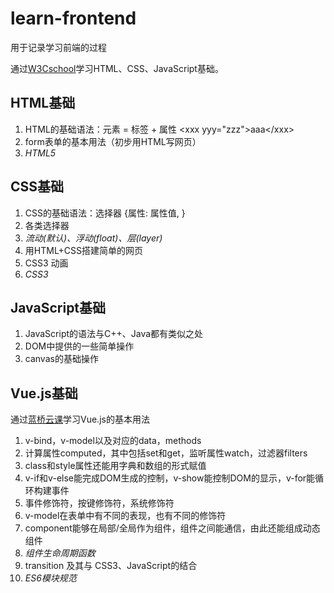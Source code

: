 # learn-frontend
用于记录学习前端的过程

通过[W3Cschool](https://www.w3school.com.cn/)学习HTML、CSS、JavaScript基础。

## HTML基础

1. HTML的基础语法：元素 = 标签 + 属性 \<xxx yyy="zzz"\>aaa\</xxx\>
2. form表单的基本用法（初步用HTML写网页）
3. *HTML5*

## CSS基础

1. CSS的基础语法：选择器 {属性: 属性值, }
2. 各类选择器
3. *流动(默认)、浮动(float)、层(layer)*
4. 用HTML+CSS搭建简单的网页
5. CSS3 动画
6. *CSS3*

## JavaScript基础

1. JavaScript的语法与C++、Java都有类似之处
2. DOM中提供的一些简单操作
3. canvas的基础操作

## Vue.js基础

通过[蓝桥云课](https://www.lanqiao.cn)学习Vue.js的基本用法

1. v-bind，v-model以及对应的data，methods
2. 计算属性computed，其中包括set和get，监听属性watch，过滤器filters
3. class和style属性还能用字典和数组的形式赋值
4. v-if和v-else能完成DOM生成的控制，v-show能控制DOM的显示，v-for能循环构建事件
5. 事件修饰符，按键修饰符，系统修饰符
6. v-model在表单中有不同的表现，也有不同的修饰符
7. component能够在局部/全局作为组件，组件之间能通信，由此还能组成动态组件
8. *组件生命周期函数*
9. transition  及其与 CSS3、JavaScript的结合
10. *ES6模块规范*

